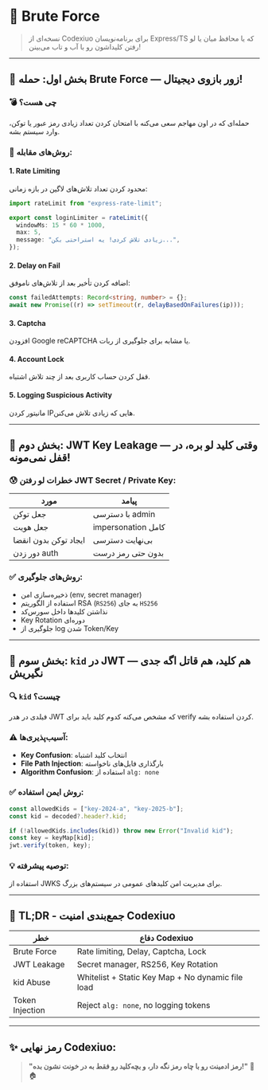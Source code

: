 # 🔐 Brute Force

> نسخه‌ای از Codexiuo برای برنامه‌نویسان Express/TS که یا محافظ میان یا لو رفتن کلیداشون رو با آب و تاب می‌بینن!

---

## 🧨 بخش اول: حمله Brute Force — زور بازوی دیجیتال!

### 💣 چی هست؟

حمله‌ای که در اون مهاجم سعی می‌کنه با امتحان کردن تعداد زیادی رمز عبور یا توکن، وارد سیستم بشه.

### 🧯 روش‌های مقابله:

#### 1. Rate Limiting

محدود کردن تعداد تلاش‌های لاگین در بازه زمانی:

```ts
import rateLimit from "express-rate-limit";

export const loginLimiter = rateLimit({
  windowMs: 15 * 60 * 1000,
  max: 5,
  message: "زیادی تلاش کردی! یه استراحتی بکن...",
});
```

#### 2. Delay on Fail

اضافه کردن تأخیر بعد از تلاش‌های ناموفق:

```ts
const failedAttempts: Record<string, number> = {};
await new Promise((r) => setTimeout(r, delayBasedOnFailures(ip)));
```

#### 3. Captcha

افزودن Google reCAPTCHA یا مشابه برای جلوگیری از ربات.

#### 4. Account Lock

قفل کردن حساب کاربری بعد از چند تلاش اشتباه.

#### 5. Logging Suspicious Activity

مانیتور کردن IPهایی که زیادی تلاش می‌کنن.

---

## 🔐 بخش دوم: JWT Key Leakage — وقتی کلید لو بره، در قفل نمی‌مونه!

### 😰 خطرات لو رفتن JWT Secret / Private Key:

| مورد                  | پیامد              |
| --------------------- | ------------------ |
| جعل توکن              | با دسترسی admin    |
| جعل هویت              | impersonation کامل |
| ایجاد توکن بدون انقضا | بی‌نهایت دسترسی    |
| دور زدن auth          | بدون حتی رمز درست  |

### ✅ روش‌های جلوگیری:

- ذخیره‌سازی امن (env, secret manager)
- استفاده از الگوریتم RSA (`RS256`) به جای `HS256`
- نذاشتن کلیدها داخل سورس‌کد
- Key Rotation دوره‌ای
- جلوگیری از log شدن Token/Key

---

## 🧬 بخش سوم: `kid` در JWT — هم کلید، هم قاتل اگه جدی نگیریش

### 🔍 `kid` چیست؟

فیلدی در هدر JWT که مشخص می‌کنه کدوم کلید باید برای verify کردن استفاده بشه.

### ⚠️ آسیب‌پذیری‌ها:

- **Key Confusion**: انتخاب کلید اشتباه
- **File Path Injection**: بارگذاری فایل‌های ناخواسته
- **Algorithm Confusion**: استفاده از `alg: none`

### ✅ روش ایمن استفاده:

```ts
const allowedKids = ["key-2024-a", "key-2025-b"];
const kid = decoded?.header?.kid;

if (!allowedKids.includes(kid)) throw new Error("Invalid kid");
const key = keyMap[kid];
jwt.verify(token, key);
```

### 💡 توصیه پیشرفته:

استفاده از JWKS برای مدیریت امن کلیدهای عمومی در سیستم‌های بزرگ.

---

## 🧪 TL;DR - جمع‌بندی امنیت Codexiuo

| خطر             | دفاع Codexiuo                                     |
| --------------- | ------------------------------------------------- |
| Brute Force     | Rate limiting, Delay, Captcha, Lock               |
| JWT Leakage     | Secret manager, RS256, Key Rotation               |
| kid Abuse       | Whitelist + Static Key Map + No dynamic file load |
| Token Injection | Reject `alg: none`, no logging tokens             |

---

## ✨ رمز نهایی Codexiuo:

> **"رمز ادمینت رو با چاه رمز نگه دار، و بچه‌کلید رو فقط به در خونت نشون بده!"** 🔑🏠
